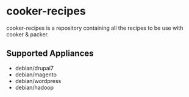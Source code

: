 cooker-recipes
==============

cooker-recipes is a repository containing all the recipes to be use with cooker & packer.

Supported Appliances
--------------------

- debian/drupal7
- debian/magento
- debian/wordpress
- debian/hadoop

